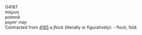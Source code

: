 <body>
  <p>G4167<br>  ποίμνη  <br> poimnē  <br><i>poym‘-nay </i><br>Contracted from <a href="g4165.htm">4165</a>  a <i>flock</i> (literally or figuratively): - flock, fold.<br></p>
 </body>